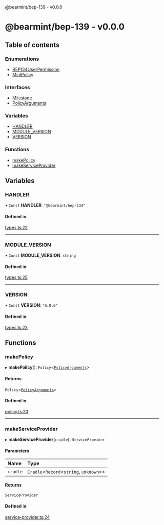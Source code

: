 @bearmint/bep-139 - v0.0.0

# @bearmint/bep-139 - v0.0.0

## Table of contents

### Enumerations

- [BEP134UserPermission](enums/BEP134UserPermission.md)
- [MintPolicy](enums/MintPolicy.md)

### Interfaces

- [Milestone](interfaces/Milestone.md)
- [PolicyArguments](interfaces/PolicyArguments.md)

### Variables

- [HANDLER](README.md#handler)
- [MODULE\_VERSION](README.md#module_version)
- [VERSION](README.md#version)

### Functions

- [makePolicy](README.md#makepolicy)
- [makeServiceProvider](README.md#makeserviceprovider)

## Variables

### HANDLER

• `Const` **HANDLER**: ``"@bearmint/bep-134"``

#### Defined in

[types.ts:22](https://github.com/bearmint/bearmint/blob/main/packages/bep-139/source/types.ts#L22)

___

### MODULE\_VERSION

• `Const` **MODULE\_VERSION**: `string`

#### Defined in

[types.ts:25](https://github.com/bearmint/bearmint/blob/main/packages/bep-139/source/types.ts#L25)

___

### VERSION

• `Const` **VERSION**: ``"0.0.0"``

#### Defined in

[types.ts:23](https://github.com/bearmint/bearmint/blob/main/packages/bep-139/source/types.ts#L23)

## Functions

### makePolicy

▸ **makePolicy**(): `Policy`<[`PolicyArguments`](interfaces/PolicyArguments.md)\>

#### Returns

`Policy`<[`PolicyArguments`](interfaces/PolicyArguments.md)\>

#### Defined in

[policy.ts:33](https://github.com/bearmint/bearmint/blob/main/packages/bep-139/source/policy.ts#L33)

___

### makeServiceProvider

▸ **makeServiceProvider**(`cradle`): `ServiceProvider`

#### Parameters

| Name | Type |
| :------ | :------ |
| `cradle` | `Cradle`<`Record`<`string`, `unknown`\>\> |

#### Returns

`ServiceProvider`

#### Defined in

[service-provider.ts:24](https://github.com/bearmint/bearmint/blob/main/packages/bep-139/source/service-provider.ts#L24)
